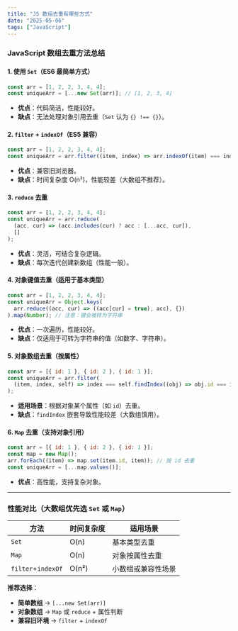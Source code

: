 ```yaml
---
title: "JS 数组去重有哪些方式"
date: "2025-05-06"
tags: ["JavaScript"]
---
```


### **JavaScript 数组去重方法总结**

#### **1. 使用 `Set`（ES6 最简单方式）**

```javascript
const arr = [1, 2, 2, 3, 4, 4];
const uniqueArr = [...new Set(arr)]; // [1, 2, 3, 4]
```

- **优点**：代码简洁，性能较好。
- **缺点**：无法处理对象引用去重（`Set` 认为 `{} !== {}`）。

#### **2. `filter` + `indexOf`（ES5 兼容）**

```javascript
const arr = [1, 2, 2, 3, 4, 4];
const uniqueArr = arr.filter((item, index) => arr.indexOf(item) === index);
```

- **优点**：兼容旧浏览器。
- **缺点**：时间复杂度 O(n²)，性能较差（大数组不推荐）。

#### **3. `reduce` 去重**

```javascript
const arr = [1, 2, 2, 3, 4, 4];
const uniqueArr = arr.reduce(
  (acc, cur) => (acc.includes(cur) ? acc : [...acc, cur]),
  []
);
```

- **优点**：灵活，可结合复杂逻辑。
- **缺点**：每次迭代创建新数组（性能一般）。

#### **4. 对象键值去重（适用于基本类型）**

```javascript
const arr = [1, 2, 2, 3, 4, 4];
const uniqueArr = Object.keys(
  arr.reduce((acc, cur) => ((acc[cur] = true), acc), {})
).map(Number); // 注意：键会被转为字符串
```

- **优点**：一次遍历，性能较好。
- **缺点**：仅适用于可转为字符串的值（如数字、字符串）。

#### **5. 对象数组去重（按属性）**

```javascript
const arr = [{ id: 1 }, { id: 2 }, { id: 1 }];
const uniqueArr = arr.filter(
  (item, index, self) => index === self.findIndex((obj) => obj.id === item.id)
);
```

- **适用场景**：根据对象某个属性（如 `id`）去重。
- **缺点**：`findIndex` 嵌套导致性能较差（大数组慎用）。

#### **6. `Map` 去重（支持对象引用）**

```javascript
const arr = [{ id: 1 }, { id: 2 }, { id: 1 }];
const map = new Map();
arr.forEach((item) => map.set(item.id, item)); // 按 id 去重
const uniqueArr = [...map.values()];
```

- **优点**：高性能，支持复杂对象。

---

### **性能对比（大数组优先选 `Set` 或 `Map`）**

| 方法               | 时间复杂度 | 适用场景           |
| ------------------ | ---------- | ------------------ |
| `Set`              | O(n)       | 基本类型去重       |
| `Map`              | O(n)       | 对象按属性去重     |
| `filter`+`indexOf` | O(n²)      | 小数组或兼容性场景 |

**推荐选择**：

- **简单数组** → `[...new Set(arr)]`
- **对象数组** → `Map` 或 `reduce` + 属性判断
- **兼容旧环境** → `filter` + `indexOf`

